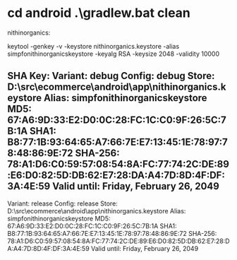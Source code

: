 cd android
.\gradlew.bat clean
===========
nithinorganics:

keytool -genkey -v -keystore nithinorganics.keystore -alias simpfonithinorganicskeystore -keyalg RSA -keysize 2048 -validity 10000

SHA Key:
Variant: debug
Config: debug
Store: D:\src\ecommerce\android\app\nithinorganics.keystore
Alias: simpfonithinorganicskeystore
MD5: 67:A6:9D:33:E2:D0:0C:28:FC:1C:C0:9F:26:5C:7B:1A
SHA1: B8:77:1B:93:64:65:A7:66:7E:E7:13:45:1E:78:97:78:48:86:9E:72
SHA-256: 78:A1:D6:C0:59:57:08:54:8A:FC:77:74:2C:DE:89:E6:D0:82:5D:DB:62:E7:28:DA:A4:7D:8D:4F:DF:3A:4E:59
Valid until: Friday, February 26, 2049
----------
Variant: release
Config: release
Store: D:\src\ecommerce\android\app\nithinorganics.keystore
Alias: simpfonithinorganicskeystore
MD5: 67:A6:9D:33:E2:D0:0C:28:FC:1C:C0:9F:26:5C:7B:1A
SHA1: B8:77:1B:93:64:65:A7:66:7E:E7:13:45:1E:78:97:78:48:86:9E:72
SHA-256: 78:A1:D6:C0:59:57:08:54:8A:FC:77:74:2C:DE:89:E6:D0:82:5D:DB:62:E7:28:DA:A4:7D:8D:4F:DF:3A:4E:59
Valid until: Friday, February 26, 2049


